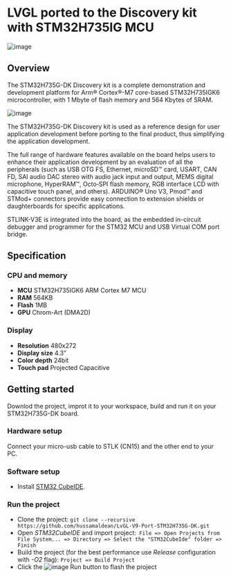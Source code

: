 # LVGL ported to the Discovery kit with STM32H735IG MCU

![image](https://i.imgur.com/Xy2hXGr.jpeg)


## Overview
The STM32H735G-DK Discovery kit is a complete demonstration and development platform for Arm® Cortex®-M7 core-based STM32H735IGK6 microcontroller, with 1 Mbyte of flash memory and 564 Kbytes of SRAM.

![image](https://i.imgur.com/0GZJ0KM.jpeg)

The STM32H735G-DK Discovery kit is used as a reference design for user application development before porting to the final product, thus simplifying the application development.

The full range of hardware features available on the board helps users to enhance their application development by an evaluation of all the peripherals (such as USB OTG FS, Ethernet, microSD™ card, USART, CAN FD, SAI audio DAC stereo with audio jack input and output, MEMS digital microphone, HyperRAM™, Octo‑SPI flash memory, RGB interface LCD with capacitive touch panel, and others). ARDUINO® Uno V3, Pmod™ and STMod+ connectors provide easy connection to extension shields or daughterboards for specific applications.

STLINK-V3E is integrated into the board, as the embedded in-circuit debugger and programmer for the STM32 MCU and USB Virtual COM port bridge.

## Specification

### CPU and memory

- **MCU** STM32H735IGK6 ARM Cortex M7 MCU
- **RAM** 564KB
- **Flash** 1MB
- **GPU** Chrom-Art (DMA2D)

### Display

- **Resolution** 480x272
- **Display size** 4.3”
- **Color depth** 24bit
- **Touch pad** Projected Capacitive

## Getting started
Downlod the project, improt it to your workspace, build and run it on your STM32H735G-DK board.

### Hardware setup
Connect your micro-usb cable to STLK (CN15) and the other end to your PC.
### Software setup
- Install [STM32 CubeIDE](https://www.st.com/en/development-tools/stm32cubeide.html).

### Run the project
- Clone the project: `git clone --recursive https://github.com/hussamaldean/LvGL-V9-Port-STM32H735G-DK.git`
- Open *STM32CubeIDE* and import project:` File => Open Projects from File System... => Directory => Select the "STM32CubeIde" folder => Finish`
- Build the project (for the best performance use *Release* configuration with *-O2* flag): `Project => Build Project`
- Click the ![image](https://github.com/lvgl/lv_port_riverdi_70-stm32h7/assets/7599318/ad1ba904-f917-4e0c-97b3-1c1ca12cf185) Run button to flash the project
